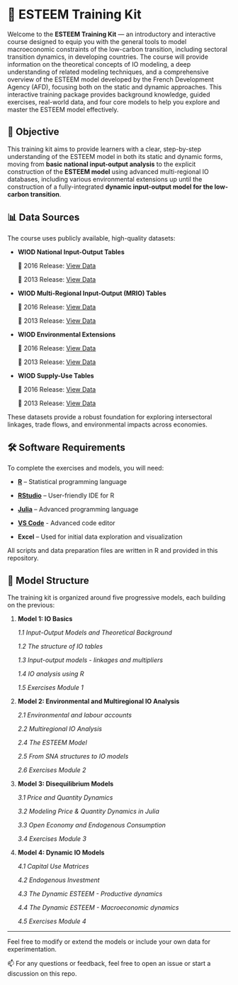 # 📘 ESTEEM Training Kit

Welcome to the **ESTEEM Training Kit** — an introductory and interactive course designed to equip you with the general tools to model macroeconomic constraints of the low-carbon transition, including sectoral transition dynamics, in developing countries. The course will provide information on the theoretical concepts of IO modeling, a deep understanding of related modeling techniques, and a comprehensive overview of the ESTEEM model developed by the French Development Agency (AFD), focusing both on the static and dynamic approaches. This interactive training package provides background knowledge, guided exercises, real-world data, and four core models to help you explore and master the ESTEEM model effectively.

## 🎯 Objective

This training kit aims to provide learners with a clear, step-by-step understanding of the ESTEEM model in both its static and dynamic forms, moving from **basic national input-output analysis** to the explicit construction of the **ESTEEM model** using advanced multi-regional IO databases, including various environmental extensions up until the construction of a fully-integrated **dynamic input-output model for the low-carbon transition**. 

## 📊 Data Sources

The course uses publicly available, high-quality datasets:

- **WIOD National Input-Output Tables**
  
  📎 2016 Release: [View Data](https://dataverse.nl/api/access/datafile/199099)

  📎 2013 Release: [View Data](https://dataverse.nl/api/access/datafile/199116)
  
- **WIOD Multi-Regional Input-Output (MRIO) Tables**  

  📎 2016 Release: [View Data](https://dataverse.nl/api/access/datafile/199104)

  📎 2013 Release: [View Data](https://dataverse.nl/api/access/datafile/199123)

- **WIOD Environmental Extensions**  

  📎 2016 Release: [View Data](https://ec.europa.eu/jrc/en/research-topic/economic-environmental-and-social-effects-of-globalisation)

  📎 2013 Release: [View Data](https://dataverse.nl/api/access/datafile/199110)

- **WIOD Supply-Use Tables**  

  📎 2016 Release: [View Data](https://dataverse.nl/api/access/datafile/199096)

  📎 2013 Release: [View Data](https://dataverse.nl/api/access/datafile/199106)


 These datasets provide a robust foundation for exploring intersectoral linkages, trade flows, and environmental impacts across economies.

## 🛠️ Software Requirements

To complete the exercises and models, you will need:

- [**R**](https://cran.r-project.org/) – Statistical programming language 
  
- [**RStudio**](https://posit.co/download/rstudio-desktop/) – User-friendly IDE for R

- [**Julia**](https://julialang.org/) – Advanced programming language 

- [**VS Code**](https://code.visualstudio.com/) - Advanced code editor
  
- **Excel** – Used for initial data exploration and visualization

All scripts and data preparation files are written in R and provided in this repository.

## 🧱 Model Structure

The training kit is organized around five progressive models, each building on the previous:

1. **Model 1: IO Basics**  

   *1.1 Input-Output Models and Theoretical Background*
   
   *1.2 The structure of IO tables*
   
   *1.3 Input-output models - linkages and multipliers*

   *1.4 IO analysis using R*

   *1.5 Exercises Module 1*

2. **Model 2: Environmental and Multiregional IO Analysis**  

   *2.1 Environmental and labour accounts* 

   *2.2 Multiregional IO Analysis*

   *2.4 The ESTEEM Model*

   *2.5 From SNA structures to IO models*

   *2.6 Exercises Module 2*

3. **Model 3: Disequilibrium Models**  

   *3.1 Price and Quantity Dynamics*

   *3.2 Modeling Price & Quantity Dynamics in Julia*

   *3.3 Open Economy and Endogenous Consumption*

   *3.4 Exercises Module 3*

4. **Model 4: Dynamic IO Models**  

   *4.1 Capital Use Matrices*

   *4.2 Endogenous Investment*

   *4.3 The Dynamic ESTEEM - Productive dynamics*

   *4.4 The Dynamic ESTEEM - Macroeconomic dynamics*

   *4.5 Exercises Module 4*

---

Feel free to modify or extend the models or include your own data for experimentation.

📫 For any questions or feedback, feel free to open an issue or start a discussion on this repo.
